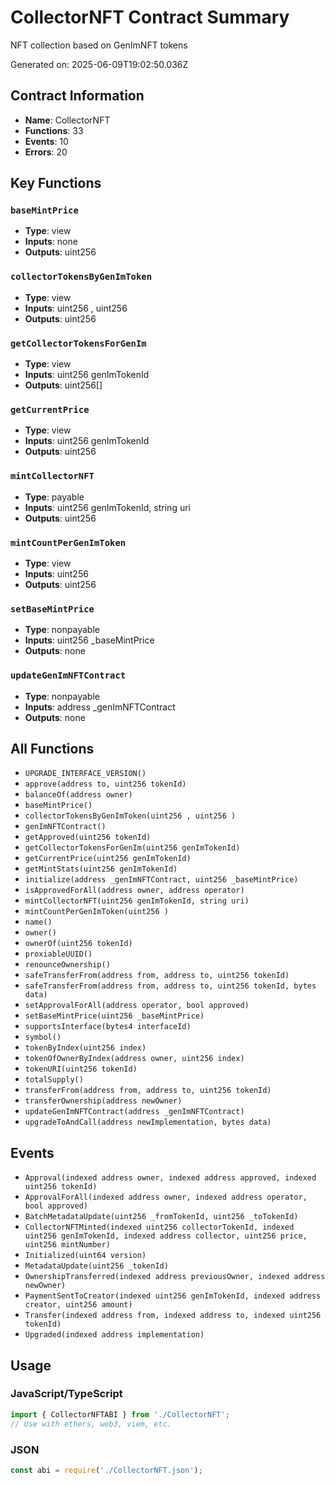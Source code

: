 # CollectorNFT Contract Summary

NFT collection based on GenImNFT tokens

Generated on: 2025-06-09T19:02:50.036Z

## Contract Information
- **Name**: CollectorNFT
- **Functions**: 33
- **Events**: 10
- **Errors**: 20

## Key Functions

### `baseMintPrice`
- **Type**: view
- **Inputs**: none
- **Outputs**: uint256 

### `collectorTokensByGenImToken`
- **Type**: view
- **Inputs**: uint256 , uint256 
- **Outputs**: uint256 

### `getCollectorTokensForGenIm`
- **Type**: view
- **Inputs**: uint256 genImTokenId
- **Outputs**: uint256[] 

### `getCurrentPrice`
- **Type**: view
- **Inputs**: uint256 genImTokenId
- **Outputs**: uint256 

### `mintCollectorNFT`
- **Type**: payable
- **Inputs**: uint256 genImTokenId, string uri
- **Outputs**: uint256 

### `mintCountPerGenImToken`
- **Type**: view
- **Inputs**: uint256 
- **Outputs**: uint256 

### `setBaseMintPrice`
- **Type**: nonpayable
- **Inputs**: uint256 _baseMintPrice
- **Outputs**: none

### `updateGenImNFTContract`
- **Type**: nonpayable
- **Inputs**: address _genImNFTContract
- **Outputs**: none



## All Functions

- `UPGRADE_INTERFACE_VERSION()`
- `approve(address to, uint256 tokenId)`
- `balanceOf(address owner)`
- `baseMintPrice()`
- `collectorTokensByGenImToken(uint256 , uint256 )`
- `genImNFTContract()`
- `getApproved(uint256 tokenId)`
- `getCollectorTokensForGenIm(uint256 genImTokenId)`
- `getCurrentPrice(uint256 genImTokenId)`
- `getMintStats(uint256 genImTokenId)`
- `initialize(address _genImNFTContract, uint256 _baseMintPrice)`
- `isApprovedForAll(address owner, address operator)`
- `mintCollectorNFT(uint256 genImTokenId, string uri)`
- `mintCountPerGenImToken(uint256 )`
- `name()`
- `owner()`
- `ownerOf(uint256 tokenId)`
- `proxiableUUID()`
- `renounceOwnership()`
- `safeTransferFrom(address from, address to, uint256 tokenId)`
- `safeTransferFrom(address from, address to, uint256 tokenId, bytes data)`
- `setApprovalForAll(address operator, bool approved)`
- `setBaseMintPrice(uint256 _baseMintPrice)`
- `supportsInterface(bytes4 interfaceId)`
- `symbol()`
- `tokenByIndex(uint256 index)`
- `tokenOfOwnerByIndex(address owner, uint256 index)`
- `tokenURI(uint256 tokenId)`
- `totalSupply()`
- `transferFrom(address from, address to, uint256 tokenId)`
- `transferOwnership(address newOwner)`
- `updateGenImNFTContract(address _genImNFTContract)`
- `upgradeToAndCall(address newImplementation, bytes data)`

## Events

- `Approval(indexed address owner, indexed address approved, indexed uint256 tokenId)`
- `ApprovalForAll(indexed address owner, indexed address operator, bool approved)`
- `BatchMetadataUpdate(uint256 _fromTokenId, uint256 _toTokenId)`
- `CollectorNFTMinted(indexed uint256 collectorTokenId, indexed uint256 genImTokenId, indexed address collector, uint256 price, uint256 mintNumber)`
- `Initialized(uint64 version)`
- `MetadataUpdate(uint256 _tokenId)`
- `OwnershipTransferred(indexed address previousOwner, indexed address newOwner)`
- `PaymentSentToCreator(indexed uint256 genImTokenId, indexed address creator, uint256 amount)`
- `Transfer(indexed address from, indexed address to, indexed uint256 tokenId)`
- `Upgraded(indexed address implementation)`

## Usage

### JavaScript/TypeScript
```typescript
import { CollectorNFTABI } from './CollectorNFT';
// Use with ethers, web3, viem, etc.
```

### JSON
```javascript
const abi = require('./CollectorNFT.json');
```
